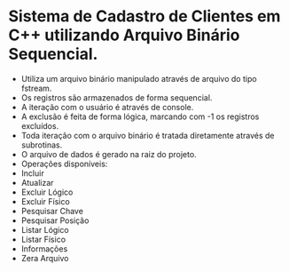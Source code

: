 # Sistema de Cadastro de Clientes em C++ utilizando Arquivo Binário Sequencial.

- Utiliza um arquivo binário manipulado através de arquivo do tipo fstream.<br>
- Os registros são armazenados de forma sequencial.<br>
- A iteração com o usuário é através de console.<br>
- A exclusão é feita de forma lógica, marcando com -1 os registros excluídos.<br>
- Toda iteração com o arquivo binário é tratada diretamente através de subrotinas.<br>
- O arquivo de dados é gerado na raiz do projeto.<br>
- Operações disponíveis:<br>
 - Incluir<br>
 - Atualizar<br>
 - Excluir Lógico<br>
 - Excluir Físico<br>
 - Pesquisar Chave<br>
 - Pesquisar Posição<br>
 - Listar Lógico<br>
 - Listar Físico<br>
 - Informações<br>
 - Zera Arquivo<br>
